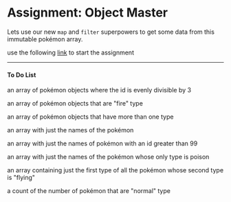 <h1>Assignment: Object Master</h1>

<p>Lets use our new <code>map</code> and <code>filter</code> superpowers to get some data from this immutable pokémon array.</p>
<p>use the following <a href="https://github.com/alirabah93/Coding-Dojo/blob/master/MERN/javaScript/OOP/objectMaster/readMeFiles/startingCode.js">link</a> to start the assignment</p>


<hr>


<h4>To Do List</h4>
<p>an array of pokémon objects where the id is evenly divisible by 3</p>
<p>an array of pokémon objects that are "fire" type</p>
<p>an array of pokémon objects that have more than one type</p>
<p>an array with just the names of the pokémon</p>
<p>an array with just the names of pokémon with an id greater than 99</p>
<p>an array with just the names of the pokémon whose only type is poison</p>
<p>an array containing just the first type of all the pokémon whose second type is "flying"</p>
<p>a count of the number of pokémon that are "normal" type</p>


